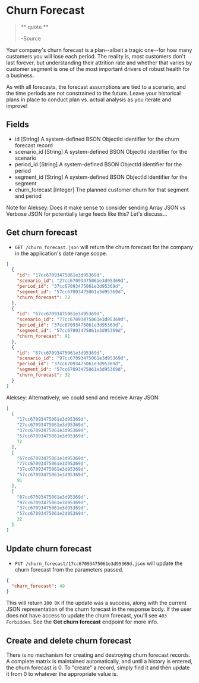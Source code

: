 Churn Forecast
==============

> ** quote **
>
> -Source

Your company's churn forecast is a plan--albeit a tragic one--for how many customers you will lose each period. The reality is, most customers don't last forever, but understanding their attrition rate and whether that varies by customer segment is one of the most important drivers of robust health for a business.

As with all forecasts, the forecast assumptions are tied to a scenario, and the time periods are not constrained to the future. Leave your historical plans in place to conduct plan vs. actual analysis as you iterate and improve!


Fields
------

* id [String] A system-defined BSON ObjectId identifier for the churn forecast record
* scenario_id [String] A system-defined BSON ObjectId identifier for the scenario
* period_id [String] A system-defined BSON ObjectId identifier for the period
* segment_id [String] A system-defined BSON ObjectId identifier for the segment
* churn_forecast [Integer] The planned customer churn for that segment and period

Note for Aleksey: Does it make sense to consider sending Array JSON vs Verbose JSON for potentially large feeds like this? Let's discuss...

Get churn forecast
----------------------

* `GET /churn_forecast.json` will return the churn forecast for the company in the application's date range scope.

```json
[
  {
    "id": "17cc67093475061e3d95369d",
    "scenario_id": "27cc67093475061e3d95369d",
    "period_id": "37cc67093475061e3d95369d",
    "segment_id": "57cc67093475061e3d95369d",
    "churn_forecast": 72
  },
  {
    "id": "67cc67093475061e3d95369d",
    "scenario_id": "77cc67093475061e3d95369d",
    "period_id": "37cc67093475061e3d95369d",
    "segment_id": "57cc67093475061e3d95369d",
    "churn_forecast": 91
  },
  {
    "id": "87cc67093475061e3d95369d",
    "scenario_id": "97cc67093475061e3d95369d",
    "period_id": "37cc67093475061e3d95369d",
    "segment_id": "57cc67093475061e3d95369d",
    "churn_forecast": 32
  }
]
```

Aleksey: Alternatively, we could send and receive Array JSON:

```json
[
  [
    "17cc67093475061e3d95369d",
    "27cc67093475061e3d95369d",
    "37cc67093475061e3d95369d",
    "57cc67093475061e3d95369d",
    72
  ],
  [
    "67cc67093475061e3d95369d",
    "77cc67093475061e3d95369d",
    "37cc67093475061e3d95369d",
    "57cc67093475061e3d95369d",
    91
  ],
  [
    "87cc67093475061e3d95369d",
    "97cc67093475061e3d95369d",
    "37cc67093475061e3d95369d",
    "57cc67093475061e3d95369d",
    32
  ]
]
```


Update churn forecast
-------------------------

* `PUT /churn_forecast/17cc67093475061e3d95369d.json` will update the churn forecast from the parameters passed.

```json
{
  "churn_forecast": 49
}
```

This will return `200 OK` if the update was a success, along with the current JSON representation of the churn forecast in the response body. If the user does not have access to update the churn forecast, you'll see `403 Forbidden`. See the **Get churn forecast** endpoint for more info.


Create and delete churn forecast
-------------------------------------

There is no mechanism for creating and destroying churn forecast records. A complete matrix is maintained automatically, and until a history is entered, the churn forecast is 0. To "create" a record, simply find it and then update it from 0 to whatever the appropriate value is.
